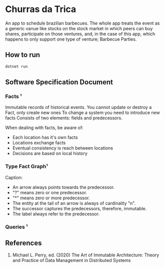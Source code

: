 # Churras da Trica

An app to schedule brazilian barbecues. The whole app treats the event as a generic vanue like stocks on the stock market in which peers can buy shares, participate on those ventures, and, in the case of this app, which happens to only support one type of venture; Barbecue Parties.

## How to run

```bash
dotnet run
```

## Software Specification Document

### Facts ¹

Immutable records of historical events.
You cannot update or destroy a Fact, only create new ones
To change a system you need to introduce new facts
Consists of two elements: fields and predecessors.

When dealing with facts, be aware of:
- Each location has it's own facts
- Locations exchange facts
- Eventual consistency is reach between locations
- Decisions are based on local history

###  Type Fact Graph¹

Caption: 
- An arrow always points towards the predecessor.
- "?" means zero or one predecessor.
- "\*" means zero or more predecessor.
- The entity at the tail of an arrow is always of cardinality "n".
- The successor captures the predecessors, therefore, immutable. 
- The label always refer to the predecessor.

### Queries ¹

## References
1. Michael L. Perry, ed. (2020) The Art of Immutable Architecture: Theory and Practice of Data Management in Distributed Systems

